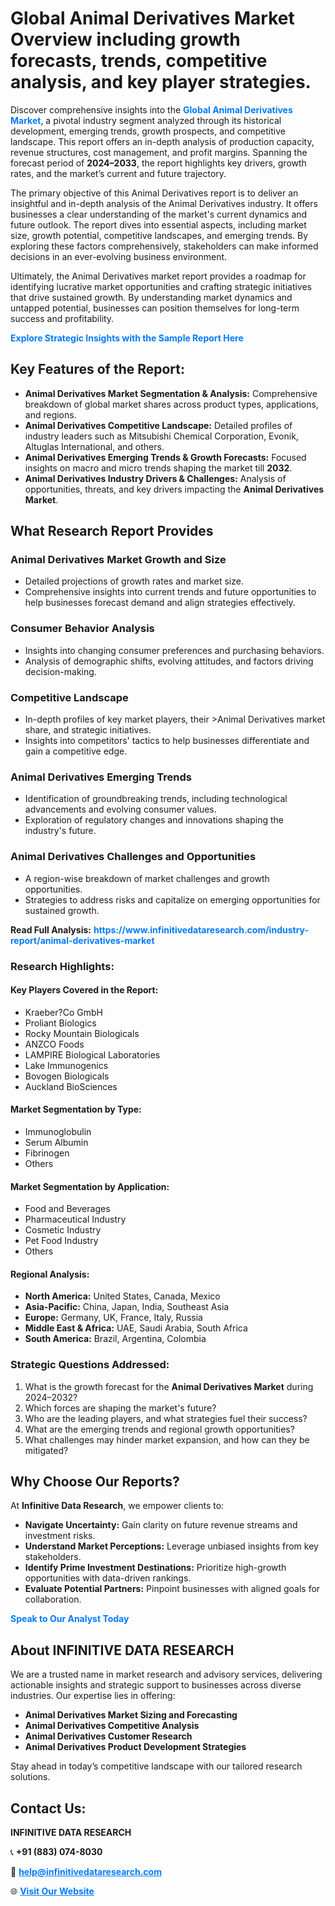 <h1>Global Animal Derivatives Market Overview including growth forecasts, trends, competitive analysis, and key player strategies.</h1>
<p>
Discover comprehensive insights into the 
<a href="https://www.infinitivedataresearch.com/industry-report/animal-derivatives-market" rel="dofollow" style="color: #007BFF; text-decoration: none;"><strong>Global Animal Derivatives Market</strong></a>, a pivotal industry segment analyzed through its historical development, emerging trends, growth prospects, and competitive landscape. This report offers an in-depth analysis of production capacity, revenue structures, cost management, and profit margins. Spanning the forecast period of <strong>2024–2033</strong>, the report highlights key drivers, growth rates, and the market’s current and future trajectory.
</p>
<p>
The primary objective of this Animal Derivatives report is to deliver an insightful and in-depth analysis of the Animal Derivatives industry. It offers businesses a clear understanding of the market's current dynamics and future outlook. The report dives into essential aspects, including market size, growth potential, competitive landscapes, and emerging trends. By exploring these factors comprehensively, stakeholders can make informed decisions in an ever-evolving business environment.
</p>
<p>
Ultimately, the Animal Derivatives market report provides a roadmap for identifying lucrative market opportunities and crafting strategic initiatives that drive sustained growth. By understanding market dynamics and untapped potential, businesses can position themselves for long-term success and profitability.
</p>
<p>
<a href="https://www.infinitivedataresearch.com/request-sample/reportId=105237" style="color: #007BFF; text-decoration: none;"><strong>Explore Strategic Insights with the Sample Report Here</strong></a>
</p>

<h2>Key Features of the Report:</h2>
<ul>
<li><strong>Animal Derivatives Market Segmentation & Analysis:</strong> Comprehensive breakdown of global market shares across product types, applications, and regions.</li>
<li><strong>Animal Derivatives Competitive Landscape:</strong> Detailed profiles of industry leaders such as Mitsubishi Chemical Corporation, Evonik, Altuglas International, and others.</li>
<li><strong>Animal Derivatives Emerging Trends & Growth Forecasts:</strong> Focused insights on macro and micro trends shaping the market till <strong>2032</strong>.</li>
<li><strong>Animal Derivatives Industry Drivers & Challenges:</strong> Analysis of opportunities, threats, and key drivers impacting the <strong>Animal Derivatives Market</strong>.</li>
</ul>

<h2>What Research Report Provides</h2>
<h3>Animal Derivatives Market Growth and Size</h3>
<ul>
<li>Detailed projections of growth rates and market size.</li>
<li>Comprehensive insights into current trends and future opportunities to help businesses forecast demand and align strategies effectively.</li>
</ul>

<h3>Consumer Behavior Analysis</h3>
<ul>
<li>Insights into changing consumer preferences and purchasing behaviors.</li>
<li>Analysis of demographic shifts, evolving attitudes, and factors driving decision-making.</li>
</ul>

<h3>Competitive Landscape</h3>
<ul>
<li>In-depth profiles of key market players, their >Animal Derivatives market share, and strategic initiatives.</li>
<li>Insights into competitors' tactics to help businesses differentiate and gain a competitive edge.</li>
</ul>

<h3>Animal Derivatives Emerging Trends</h3>
<ul>
<li>Identification of groundbreaking trends, including technological advancements and evolving consumer values.</li>
<li>Exploration of regulatory changes and innovations shaping the industry's future.</li>
</ul>

<h3>Animal Derivatives Challenges and Opportunities</h3>
<ul>
<li>A region-wise breakdown of market challenges and growth opportunities.</li>
<li>Strategies to address risks and capitalize on emerging opportunities for sustained growth.</li>
</ul>
<p><strong>Read Full Analysis:</strong> <a href="https://www.infinitivedataresearch.com/industry-report/animal-derivatives-market" rel="dofollow" style="color: #007BFF; text-decoration: none;"><strong>https://www.infinitivedataresearch.com/industry-report/animal-derivatives-market</strong></a></p>
<h3>Research Highlights:</h3>
<h4>Key Players Covered in the Report:</h4>
<ul><li>Kraeber?Co GmbH</li><li>Proliant Biologics</li><li>Rocky Mountain Biologicals</li><li>ANZCO Foods</li><li>LAMPIRE Biological Laboratories</li><li>Lake Immunogenics</li><li>Bovogen Biologicals</li><li>Auckland BioSciences</li></ul>
<h4>Market Segmentation by Type:</h4>
<ul><li>Immunoglobulin</li><li>Serum Albumin</li><li>Fibrinogen</li><li>Others</li></ul>
<h4>Market Segmentation by Application:</h4>
<ul><li>Food and Beverages</li><li>Pharmaceutical Industry</li><li>Cosmetic Industry</li><li>Pet Food Industry</li><li>Others</li></ul>

<h4>Regional Analysis:</h4>
<ul>
<li><strong>North America:</strong> United States, Canada, Mexico</li>
<li><strong>Asia-Pacific:</strong> China, Japan, India, Southeast Asia</li>
<li><strong>Europe:</strong> Germany, UK, France, Italy, Russia</li>
<li><strong>Middle East & Africa:</strong> UAE, Saudi Arabia, South Africa</li>
<li><strong>South America:</strong> Brazil, Argentina, Colombia</li>
</ul>

<h3>Strategic Questions Addressed:</h3>
<ol>
<li>What is the growth forecast for the <strong>Animal Derivatives Market</strong> during 2024–2032?</li>
<li>Which forces are shaping the market's future?</li>
<li>Who are the leading players, and what strategies fuel their success?</li>
<li>What are the emerging trends and regional growth opportunities?</li>
<li>What challenges may hinder market expansion, and how can they be mitigated?</li>
</ol>

<h2>Why Choose Our Reports?</h2>
<p>At <strong>Infinitive Data Research</strong>, we empower clients to:</p>
<ul>
<li><strong>Navigate Uncertainty:</strong> Gain clarity on future revenue streams and investment risks.</li>
<li><strong>Understand Market Perceptions:</strong> Leverage unbiased insights from key stakeholders.</li>
<li><strong>Identify Prime Investment Destinations:</strong> Prioritize high-growth opportunities with data-driven rankings.</li>
<li><strong>Evaluate Potential Partners:</strong> Pinpoint businesses with aligned goals for collaboration.</li>
</ul>
<p><a href="https://www.infinitivedataresearch.com/industry-report/animal-derivatives-market" rel="dofollow" style="color: #007BFF; text-decoration: none;"><strong>Speak to Our Analyst Today</strong></a></p>

<h2>About INFINITIVE DATA RESEARCH</h2>
<p>We are a trusted name in market research and advisory services, delivering actionable insights and strategic support to businesses across diverse industries. Our expertise lies in offering:</p>
<ul>
<li><strong>Animal Derivatives Market Sizing and Forecasting</strong></li>
<li><strong>Animal Derivatives Competitive Analysis</strong></li>
<li><strong>Animal Derivatives Customer Research</strong></li>
<li><strong>Animal Derivatives Product Development Strategies</strong></li>
</ul>
<p>Stay ahead in today’s competitive landscape with our tailored research solutions.</p>

<h2>Contact Us:</h2>
<p><strong>INFINITIVE DATA RESEARCH</strong></p>
<p>📞 <strong>+91 (883) 074-8030</strong></p>
<p>📧 <strong><a href="mailto:help@infinitivedataresearch.com" style="color: #007BFF;">help@infinitivedataresearch.com</a></strong></p>
<p>🌐 <strong><a href="https://www.infinitivedataresearch.com" rel="dofollow" style="color: #007BFF;">Visit Our Website</a></strong></p>